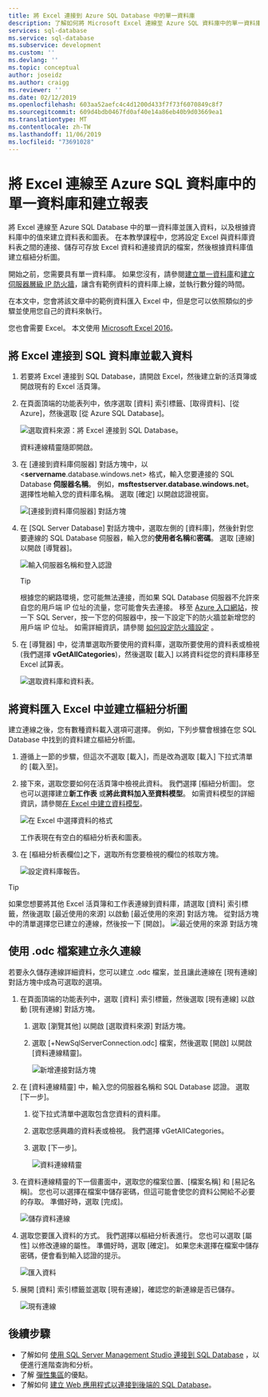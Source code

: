 ```yaml
---
title: 將 Excel 連接到 Azure SQL Database 中的單一資料庫
description: 了解如何將 Microsoft Excel 連線至 Azure SQL 資料庫中的單一資料庫。 將資料匯入 Excel 中進行報告和資料探索。
services: sql-database
ms.service: sql-database
ms.subservice: development
ms.custom: ''
ms.devlang: ''
ms.topic: conceptual
author: joseidz
ms.author: craigg
ms.reviewer: ''
ms.date: 02/12/2019
ms.openlocfilehash: 603aa52aefc4c4d1200d433f7f73f6070849c8f7
ms.sourcegitcommit: 609d4bdb0467fd0af40e14a86eb40b9d03669ea1
ms.translationtype: MT
ms.contentlocale: zh-TW
ms.lasthandoff: 11/06/2019
ms.locfileid: "73691028"
---
```

# <a name="connect-excel-to-a-single-database-in-azure-sql-database-and-create-a-report"></a>將 Excel 連線至 Azure SQL 資料庫中的單一資料庫和建立報表

將 Excel 連線至 Azure SQL Database 中的單一資料庫並匯入資料，以及根據資料庫中的值來建立資料表和圖表。 在本教學課程中，您將設定 Excel 與資料庫資料表之間的連接、儲存可存放 Excel 資料和連接資訊的檔案，然後根據資料庫值建立樞紐分析圖。

開始之前，您需要具有單一資料庫。 如果您沒有，請參閱[建立單一資料庫](sql-database-single-database-get-started.md)和[建立伺服器層級 IP 防火牆](sql-database-server-level-firewall-rule.md)，讓含有範例資料的資料庫上線，並執行數分鐘的時間。

在本文中，您會將該文章中的範例資料匯入 Excel 中，但是您可以依照類似的步驟並使用您自己的資料來執行。

您也會需要 Excel。 本文使用 [Microsoft Excel 2016](https://products.office.com/)。

## <a name="connect-excel-to-a-sql-database-and-load-data"></a>將 Excel 連接到 SQL 資料庫並載入資料

1. 若要將 Excel 連接到 SQL Database，請開啟 Excel，然後建立新的活頁簿或開啟現有的 Excel 活頁簿。
2. 在頁面頂端的功能表列中，依序選取 [資料] 索引標籤、[取得資料]、[從 Azure]，然後選取 [從 Azure SQL Database]。 

   ![選取資料來源：將 Excel 連接到 SQL Database。](./media/sql-database-connect-excel/excel_data_source.png)

   資料連線精靈隨即開啟。
3. 在 [連接到資料庫伺服器] 對話方塊中，以 <**servername**.database.windows.net> 格式，輸入您要連接的 SQL Database **伺服器名稱**。 例如，**msftestserver.database.windows.net**。 選擇性地輸入您的資料庫名稱。 選取 [確定] 以開啟認證視窗。 

   ![[連接到資料庫伺服器] 對話方塊](media/sql-database-connect-excel/server-name.png)

4. 在 [SQL Server Database] 對話方塊中，選取左側的 [資料庫]，然後針對您要連線的 SQL Database 伺服器，輸入您的**使用者名稱**和**密碼**。 選取 [連線] 以開啟 [導覽器]。 

   ![輸入伺服器名稱和登入認證](./media/sql-database-connect-excel/connect-to-server.png)

   > [!TIP]
   > 根據您的網路環境，您可能無法連接，而如果 SQL Database 伺服器不允許來自您的用戶端 IP 位址的流量，您可能會失去連接。 移至 [Azure 入口網站](https://portal.azure.com/)，按一下 SQL Server，按一下您的伺服器中，按一下設定下的防火牆並新增您的用戶端 IP 位址。 如需詳細資訊，請參閱 [如何設定防火牆設定](sql-database-configure-firewall-settings.md) 。

5. 在 [導覽器] 中，從清單選取所要使用的資料庫，選取所要使用的資料表或檢視 (我們選擇 **vGetAllCategories**)，然後選取 [載入] 以將資料從您的資料庫移至 Excel 試算表。

    ![選取資料庫和資料表。](./media/sql-database-connect-excel/select-database-and-table.png)

## <a name="import-the-data-into-excel-and-create-a-pivot-chart"></a>將資料匯入 Excel 中並建立樞紐分析圖

建立連線之後，您有數種資料載入選項可選擇。 例如，下列步驟會根據在您 SQL Database 中找到的資料建立樞紐分析圖。 

1. 遵循上一節的步驟，但這次不選取 [載入]，而是改為選取 [載入] 下拉式清單的 [載入至]。
2. 接下來，選取您要如何在活頁簿中檢視此資料。 我們選擇 [樞紐分析圖]。 您也可以選擇建立**新工作表** 或**將此資料加入至資料模型**。 如需資料模型的詳細資訊，請參閱[在 Excel 中建立資料模型](https://support.office.com/article/Create-a-Data-Model-in-Excel-87E7A54C-87DC-488E-9410-5C75DBCB0F7B)。 

    ![在 Excel 中選擇資料的格式](./media/sql-database-connect-excel/import-data.png)

    工作表現在有空白的樞紐分析表和圖表。
3. 在 [樞紐分析表欄位]之下，選取所有您要檢視的欄位的核取方塊。

    ![設定資料庫報告。](./media/sql-database-connect-excel/power-pivot-results.png)

> [!TIP]
> 如果您想要將其他 Excel 活頁簿和工作表連線到資料庫，請選取 [資料] 索引標籤，然後選取 [最近使用的來源] 以啟動 [最近使用的來源] 對話方塊。 從對話方塊中的清單選擇您已建立的連線，然後按一下 [開啟]。
> ![最近使用的來源 對話方塊](media/sql-database-connect-excel/recent-connections.png)

## <a name="create-a-permanent-connection-using-odc-file"></a>使用 .odc 檔案建立永久連線

若要永久儲存連線詳細資料，您可以建立 .odc 檔案，並且讓此連線在 [現有連線] 對話方塊中成為可選取的選項。 

1. 在頁面頂端的功能表列中，選取 [資料] 索引標籤，然後選取 [現有連線] 以啟動 [現有連線] 對話方塊。 
   1. 選取 [瀏覽其他] 以開啟 [選取資料來源] 對話方塊。   
   2. 選取 [+NewSqlServerConnection.odc] 檔案，然後選取 [開啟] 以開啟 [資料連線精靈]。

      ![新增連接對話方塊](media/sql-database-connect-excel/new-connection.png)

2. 在 [資料連線精靈] 中，輸入您的伺服器名稱和 SQL Database 認證。 選取 [下一步]。 
   1. 從下拉式清單中選取包含您資料的資料庫。 
   2. 選取您感興趣的資料表或檢視。 我們選擇 vGetAllCategories。
   3. 選取 [下一步]。 

      ![資料連線精靈](media/sql-database-connect-excel/data-connection-wizard.png) 

3. 在資料連線精靈的下一個畫面中，選取您的檔案位置、[檔案名稱] 和 [易記名稱]。 您也可以選擇在檔案中儲存密碼，但這可能會使您的資料公開給不必要的存取。 準備好時，選取 [完成]。 

    ![儲存資料連線](media/sql-database-connect-excel/save-data-connection.png)

4. 選取您要匯入資料的方式。 我們選擇以樞紐分析表進行。 您也可以選取 [屬性] 以修改連線的屬性。 準備好時，選取 [確定]。 如果您未選擇在檔案中儲存密碼，便會看到輸入認證的提示。 

    ![匯入資料](media/sql-database-connect-excel/import-data2.png)

5. 展開 [資料] 索引標籤並選取 [現有連線]，確認您的新連線是否已儲存。 

    ![現有連線](media/sql-database-connect-excel/existing-connection.png)

## <a name="next-steps"></a>後續步驟

* 了解如何 [使用 SQL Server Management Studio 連接到 SQL Database](sql-database-connect-query-ssms.md) ，以便進行進階查詢和分析。
* 了解 [彈性集區](sql-database-elastic-pool.md)的優點。
* 了解如何 [建立 Web 應用程式以連接到後端的 SQL Database](../app-service/app-service-web-tutorial-dotnet-sqldatabase.md)。
